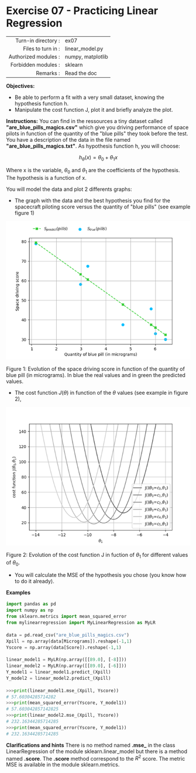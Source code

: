 # Exercise 07 - Practicing Linear Regression

|                         |                    |
| -----------------------:| ------------------ |
|   Turn-in directory :   |  ex07              |
|   Files to turn in :    |  linear\_model.py  |
|   Authorized modules :  |  numpy, matplotlib |
|   Forbidden modules :   |  sklearn           |
|   Remarks :             |  Read the doc      |

**Objectives:** 
* Be able to perform a fit with a very small dataset, knowing the hypothesis function h.
* Manipulate the cost function J, plot it and briefly analyze the plot.


**Instructions:**
You can find in the ressources a tiny dataset called __"are_blue_pills_magics.csv"__ which give you driving performance of space pilots in function of the quantity of the "blue pills" they took before the test. You have a description of the data in the file named __"are_blue_pills_magics.txt"__.
As hypothesis function h, you will choose:

$$
h_{\theta}(x) = \theta_0 + \theta_1x
$$

Where x is the variable, $\theta_0$ and $\theta_1$ are the coefficients of the hypothesis. The hypothesis is a function of x.

You will model the data and plot 2 differents graphs:
* The graph with the data and the best hypothesis you find for the spacecraft piloting score versus the quantity of "blue pills" (see example figure 1)

<img src="day01/assets/ex04_score_vs_bluepills.png" />

Figure 1: Evolution of the space driving score in function of the quantity of blue pill (in micrograms). In blue the real values and in green the predicted values.

* The cost function $J(\theta)$ in function of the $\theta$ values (see example in figure 2),

<img src="day01/assets/ex04_J_vs_t1.png" />

Figure 2: Evolution of the cost function J in fuction of $\theta_1$ for different values of $\theta_0$.

* You will calculate the MSE of the hypothesis you chose (you know how to do it already).

**Examples**
```python
import pandas as pd
import numpy as np
from sklearn.metrics import mean_squared_error
from mylinearregression import MyLinearRegression as MyLR

data = pd.read_csv("are_blue_pills_magics.csv")
Xpill = np.array(data[Micrograms]).reshape(-1,1)
Yscore = np.array(data[Score]).reshape(-1,1)

linear_model1 = MyLR(np.array([[89.0], [-8]]))
linear_model2 = MyLR(np.array([[89.0], [-6]]))
Y_model1 = linear_model1.predict_(Xpill)
Y_model2 = linear_model2.predict_(Xpill)

>>>print(linear_model1.mse_(Xpill, Yscore))
# 57.60304285714282
>>>print(mean_squared_error(Yscore, Y_model1))
# 57.603042857142825
>>>print(linear_model2.mse_(Xpill, Yscore))
# 232.16344285714285
>>>print(mean_squared_error(Yscore, Y_model1))
# 232.16344285714285
```

**Clarifications and hints**
There is no method named __.mse\___ in the class LinearRegression of the module sklearn.linear_model but there is a method named __.score__. The __.score__ method correspond to the $R^2$ score. The metric MSE is available in the module sklearn.metrics.